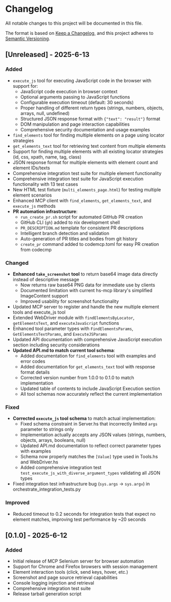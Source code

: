 # Changelog

All notable changes to this project will be documented in this file.

The format is based on [Keep a Changelog](https://keepachangelog.com/en/1.0.0/),
and this project adheres to [Semantic Versioning](https://semver.org/spec/v2.0.0.html).

## [Unreleased] - 2025-6-13

### Added
- `execute_js` tool for executing JavaScript code in the browser with support for:
  - JavaScript code execution in browser context
  - Optional arguments passing to JavaScript functions
  - Configurable execution timeout (default: 30 seconds)
  - Proper handling of different return types (strings, numbers, objects, arrays, null, undefined)
  - Structured JSON response format with `{"text": "result"}` format
  - DOM manipulation and page interaction capabilities
  - Comprehensive security documentation and usage examples
- `find_elements` tool for finding multiple elements on a page using locator strategies
- `get_elements_text` tool for retrieving text content from multiple elements
- Support for finding multiple elements with all existing locator strategies (id, css, xpath, name, tag, class)
- JSON response format for multiple elements with element count and element IDs/texts
- Comprehensive integration test suite for multiple element functionality
- Comprehensive integration test suite for JavaScript execution functionality with 13 test cases
- New HTML test fixture (`multi_elements_page.html`) for testing multiple element scenarios
- Enhanced MCP client with `find_elements`, `get_elements_text`, and `execute_js` methods
- **PR automation infrastructure**:
  - `run_create_pr.sh` script for automated GitHub PR creation
  - GitHub CLI (`gh`) added to nix development shell
  - `PR_DESCRIPTION.md` template for consistent PR descriptions
  - Intelligent branch detection and validation
  - Auto-generation of PR titles and bodies from git history
  - `create_pr` command added to codemcp.toml for easy PR creation from codecmp

### Changed
- **Enhanced `take_screenshot` tool** to return base64 image data directly instead of descriptive message
  - Now returns raw base64 PNG data for immediate use by clients
  - Documented limitation with current hs-mcp library's simplified ImageContent support
  - Improved usability for screenshot functionality
- Updated MCP server to register and handle the new multiple element tools and execute_js tool
- Extended WebDriver module with `findElementsByLocator`, `getElementsText`, and `executeJavaScript` functions
- Enhanced tool parameter types with `FindElementsParams`, `GetElementsTextParams`, and `ExecuteJSParams`
- Updated API documentation with comprehensive JavaScript execution section including security considerations
- **Updated API.md to match current tool schema**:
  - Added documentation for `find_elements` tool with examples and error codes
  - Added documentation for `get_elements_text` tool with response format details
  - Corrected version number from 1.0.0 to 0.1.0 to match implementation
  - Updated table of contents to include JavaScript Execution section
  - All tool schemas now accurately reflect the current implementation

### Fixed
- **Corrected `execute_js` tool schema** to match actual implementation:
  - Fixed schema constraint in Server.hs that incorrectly limited `args` parameter to strings only
  - Implementation actually accepts any JSON values (strings, numbers, objects, arrays, booleans, null)
  - Updated API.md documentation to reflect correct parameter types with examples
  - Schema now properly matches the `[Value]` type used in Tools.hs and WebDriver.hs
  - Added comprehensive integration test `test_execute_js_with_diverse_argument_types` validating all JSON types
- Fixed integration test infrastructure bug (`sys.args` -> `sys.argv`) in orchestrate_integration_tests.py

### Improved
- Reduced timeout to 0.2 seconds for integration tests that expect no element matches, improving test performance by ~20 seconds

## [0.1.0] - 2025-6-12

### Added
- Initial release of MCP Selenium server for browser automation
- Support for Chrome and Firefox browsers with session management
- Element interaction tools (click, send keys, hover, etc.)
- Screenshot and page source retrieval capabilities
- Console logging injection and retrieval
- Comprehensive integration test suite
- Release tarball generation script
